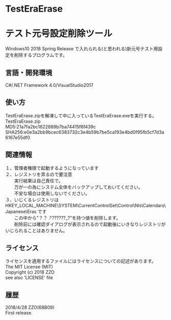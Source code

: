 ﻿# TestEraErase
テスト元号設定削除ツール
======================
Windows10 2018 Spring Release で入れられる(と思われる)新元号テスト用設定を削除するプログラムです。

言語・開発環境
------
C#/.NET Framework 4.0/VisualStudio2017

使い方
------
TestEraErase.zipを解凍して中に入っているTestEraErase.exeを実行する。  
TestEraErase.zip  
MD5:21a7fa2bc1622889b7ba74415f6f439c  
SHA256:e0e3a2bb9bcec6383732c3e4b59b7be5ca193e4bd0f95fb5cf7d3a6167e55df0

関連情報
------
１、管理者権限で起動するようになっています  
２、レジストリを弄るので要注意  
　　実行結果は自己責任で。  
　　万が一の為にシステム全体をバックアップしておいてください。  
　　不安な場合は使用しないでください。  
３、いじくるレジストリは HKEY_LOCAL_MACHINE\SYSTEM\CurrentControlSet\Control\Nls\Calendars\Japanese\Eras です  
　　この中から"？？_？_??????_?"を持つ値を削除します。  
　　削除前には確認ダイアログが表示されるので起動後にいきなりレジストリがいじられることはありません。  

ライセンス
------
ライセンスを適用するファイルにはライセンスについての記述があります。  
The MIT License (MIT)  
Copyright (c) 2018 ZZO  
see also 'LICENSE' file

履歴
-----
2018/4/28 ZZO(68B09)  
First release.
